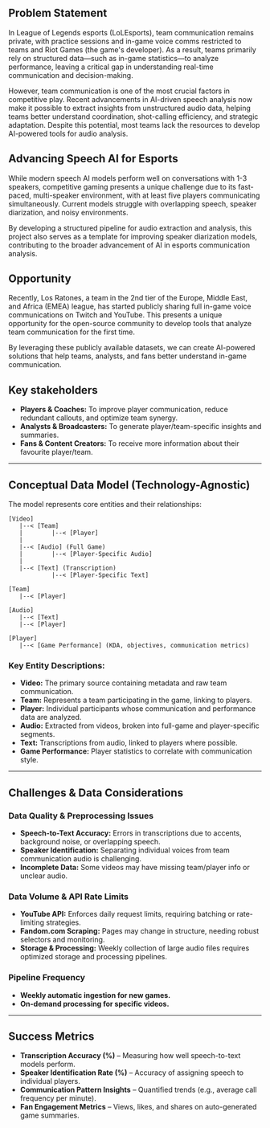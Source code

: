 ## **Problem Statement**  

In League of Legends esports (LoLEsports), team communication remains private, with practice sessions and in-game voice comms restricted to teams and Riot Games (the game's developer). As a result, teams primarily rely on structured data—such as in-game statistics—to analyze performance, leaving a critical gap in understanding real-time communication and decision-making.

However, team communication is one of the most crucial factors in competitive play. Recent advancements in AI-driven speech analysis now make it possible to extract insights from unstructured audio data, helping teams better understand coordination, shot-calling efficiency, and strategic adaptation. Despite this potential, most teams lack the resources to develop AI-powered tools for audio analysis.

## **Advancing Speech AI for Esports**

While modern speech AI models perform well on conversations with 1-3 speakers, competitive gaming presents a unique challenge due to its fast-paced, multi-speaker environment, with at least five players communicating simultaneously. Current models struggle with overlapping speech, speaker diarization, and noisy environments.

By developing a structured pipeline for audio extraction and analysis, this project also serves as a template for improving speaker diarization models, contributing to the broader advancement of AI in esports communication analysis.

## **Opportunity**

Recently, Los Ratones, a team in the 2nd tier of the Europe, Middle East, and Africa (EMEA) league, has started publicly sharing full in-game voice communications on Twitch and YouTube. This presents a unique opportunity for the open-source community to develop tools that analyze team communication for the first time.

By leveraging these publicly available datasets, we can create AI-powered solutions that help teams, analysts, and fans better understand in-game communication.

## **Key stakeholders**

- **Players & Coaches:** To improve player communication, reduce redundant callouts, and optimize team synergy.  
- **Analysts & Broadcasters:** To generate player/team-specific insights and summaries.  
- **Fans & Content Creators:** To receive more information about their favourite player/team.

---

## **Conceptual Data Model (Technology-Agnostic)**  

The model represents core entities and their relationships:  

```plaintext
[Video] 
   |--< [Team] 
   |        |--< [Player]  
   |  
   |--< [Audio] (Full Game)  
   |        |--< [Player-Specific Audio]  
   |  
   |--< [Text] (Transcription)  
            |--< [Player-Specific Text]  

[Team]  
   |--< [Player]  

[Audio]  
   |--< [Text]  
   |--< [Player]  

[Player]  
   |--< [Game Performance] (KDA, objectives, communication metrics)  
```

### **Key Entity Descriptions:**  
- **Video:** The primary source containing metadata and raw team communication.  
- **Team:** Represents a team participating in the game, linking to players.  
- **Player:** Individual participants whose communication and performance data are analyzed.  
- **Audio:** Extracted from videos, broken into full-game and player-specific segments.  
- **Text:** Transcriptions from audio, linked to players where possible.  
- **Game Performance:** Player statistics to correlate with communication style.  

---

## **Challenges & Data Considerations**  

### **Data Quality & Preprocessing Issues**  
- **Speech-to-Text Accuracy:** Errors in transcriptions due to accents, background noise, or overlapping speech.  
- **Speaker Identification:** Separating individual voices from team communication audio is challenging.  
- **Incomplete Data:** Some videos may have missing team/player info or unclear audio.  

### **Data Volume & API Rate Limits**  
- **YouTube API:** Enforces daily request limits, requiring batching or rate-limiting strategies.  
- **Fandom.com Scraping:** Pages may change in structure, needing robust selectors and monitoring.  
- **Storage & Processing:** Weekly collection of large audio files requires optimized storage and processing pipelines.  

### **Pipeline Frequency**  
- **Weekly automatic ingestion for new games.**  
- **On-demand processing for specific videos.**  

---

## **Success Metrics**  
- **Transcription Accuracy (%)** – Measuring how well speech-to-text models perform.  
- **Speaker Identification Rate (%)** – Accuracy of assigning speech to individual players.  
- **Communication Pattern Insights** – Quantified trends (e.g., average call frequency per minute).  
- **Fan Engagement Metrics** – Views, likes, and shares on auto-generated game summaries.  


